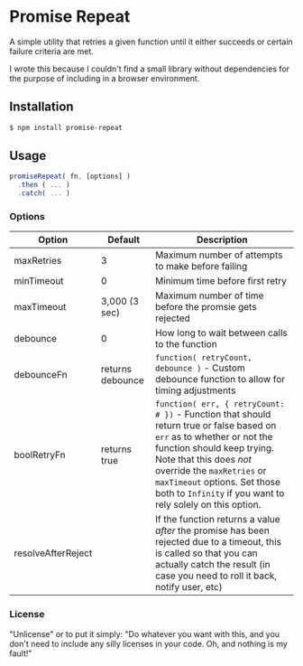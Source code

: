# Promise Repeat

A simple utility that retries a given function until it either succeeds or certain failure criteria are met.

I wrote this because I couldn't find a small library without dependencies for the purpose of including in a browser environment.

## Installation

```bash
$ npm install promise-repeat
```

## Usage

```js
promiseRepeat( fn, [options] )
  .then ( ... )
  .catch( ... )
```

### Options

| Option | Default | Description |
|--------|---------|-------------|
| maxRetries | 3 | Maximum number of attempts to make before failing
| minTimeout | 0 | Minimum time before first retry
| maxTimeout | 3,000 (3 sec) | Maximum number of time before the promsie gets rejected
| debounce | 0 | How long to wait between calls to the function
| debounceFn | returns debounce | `function( retryCount, debounce )` - Custom debounce function to allow for timing adjustments
| boolRetryFn | returns true | `function( err, { retryCount: # })` - Function that should return true or false based on `err` as to whether or not the function should keep trying.  Note that this does _not_ override the `maxRetries` or `maxTimeout` options.  Set those both to `Infinity` if you want to rely solely on this option.
| resolveAfterReject | | If the function returns a value _after_ the promise has been rejected due to a timeout, this is called so that you can actually catch the result (in case you need to roll it back, notify user, etc)

### License

"Unlicense" or to put it simply: "Do whatever you want with this, and you don't need to include any silly licenses in your code.  Oh, and nothing is my fault!"
